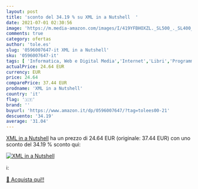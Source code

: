 ```yaml
---
layout: post
title: 'sconto del 34.19 % su XML in a Nutshell  '
date: 2021-07-01 02:30:56
image: 'https://m.media-amazon.com/images/I/419YFBHOXZL._SL500_._SL400_.jpg'
comments: true
category: ofertas
author: 'tole.es'
slug: '0596007647-it XML in a Nutshell'
sku: '0596007647-it'
tags: [ 'Informatica, Web e Digital Media','Internet','Libri','Programmazione', ]
actualPrice: 24.64 EUR
currency: EUR
price: 24.64
comparePrice: 37.44 EUR
prodname: 'XML in a Nutshell'
country: 'it'
flag: '🇮🇹'
brand: ''
buyurl: 'https://www.amazon.it/dp/0596007647/?tag=tolees00-21'
descuento: '34.19'
average: '31.04'
---
```


[XML in a Nutshell](https://www.amazon.it/dp/0596007647/?tag=tolees00-21) ha un prezzo di 24.64 EUR (originale: 37.44 EUR) con uno sconto del 34.19 % sconto qui:

[![XML in a Nutshell](https://m.media-amazon.com/images/I/419YFBHOXZL._SL500_._SL400_.jpg)](https://www.amazon.it/dp/0596007647/?tag=tolees00-21)

ℹ️:


[🛒 Acquista qui!!](https://www.amazon.it/dp/0596007647/?tag=tolees00-21)
